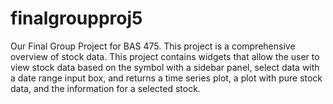 # finalgroupproj5
Our Final Group Project for BAS 475. This project  is a comprehensive overview of stock data. This 
project contains widgets that allow the user to view stock data based on the symbol with a sidebar panel, 
select data with a date range input box, and returns a time series plot, a plot with pure stock data, and 
the information for a selected stock.


